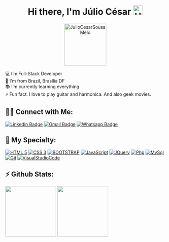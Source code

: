 <h1 align="center">Hi there, I'm Júlio César <img alt="Hi There!" width="30px" src="https://camo.githubusercontent.com/35d3d11359a49bf12aebb834cc13fd81b95eff4e/68747470733a2f2f6d656469612e67697068792e636f6d2f6d656469612f6876524a434c467a6361737252346961377a2f67697068792e676966"/></h1>

<p align="center">
    <img align="center" style="margin: 2px" width="132px" src="https://komarev.com/ghpvc/?username=JulioCesarSousaMelo&style=flat-square" alt="JulioCesarSousaMelo"/>
</p>

💻 I’m Full-Stack Developer<br>
🏡 I'm from Brazil, Brasília DF <br>
📚 I’m currently learning everything <br>
⚡ Fun fact: I love to play guitar and harmonica. And also geek movies.<br>

## 🤝🏻 Connect with Me:

[![Linkedin Badge](https://img.shields.io/badge/-LinkedIn-000000?style=flat-square&logo=Linkedin&logoColor=white&link=https://www.linkedin.com/in/walternascimentobarroso/)](https://www.linkedin.com/in/júlio-césar-s-melo/)
[![Gmail Badge](https://img.shields.io/badge/-Gmail-000000?style=flat-square&logo=Gmail&logoColor=white)](mailto:jcesarsm17@gamil.com)
[![Whatsapp Badge](https://img.shields.io/badge/-Whatsapp-000000?style=flat-square&labelColor=000000&logo=whatsapp&logoColor=white)](https://wa.me/5561998032236)

## 🚀 My Specialty:

[![HTML 5](https://img.shields.io/badge/HTML5-D50000?style=for-the-badge&logo=html5&logoColor=white)](https://www.w3.org/standards/webdesign/htmlcss.html)
[![CSS 3](https://img.shields.io/badge/CSS3-304FFE?style=for-the-badge&logo=css3&logoColor=white)](https://www.w3.org/standards/webdesign/htmlcss.html)
[![BOOTSTRAP](https://img.shields.io/badge/bootstrap-6200EA?style=for-the-badge&logo=bootstrap&logoColor=white)](https://getbootstrap.com)
[![JavaScript](https://img.shields.io/badge/Javascript-FFD600?style=for-the-badge&logo=javascript&logoColor=white)](https://developer.mozilla.org/pt-BR/docs/Web/JavaScript)
[![JQuery](https://img.shields.io/badge/jQuery-304FFE?style=for-the-badge&logo=jQuery&logoColor=white)](https://jquery.com)
[![Php](https://img.shields.io/badge/php-6200EA?style=for-the-badge&logo=php&logoColor=white)](https://www.php.net)
[![MySql](https://img.shields.io/badge/MySQL-304FFE?style=for-the-badge&logo=mysql&logoColor=white)](https://www.mysql.com/)
[![Git](https://img.shields.io/badge/git-D50000?style=for-the-badge&logo=git&logoColor=white)](https://git-scm.com/downloads)
[![VisualStudioCode](https://img.shields.io/badge/VS%20Code-304FFE?style=for-the-badge&logo=visualstudio&logoColor=white)](https://code.visualstudio.com)



## ⚡ Github Stats:

<p align="left">
  <img height="160em" src="https://github-readme-stats.vercel.app/api/top-langs?username=juliocesarsmelo&show_icons=true&locale=en&layout=compact&theme=radical"/>
  <img height="160em" src="https://github-readme-stats.vercel.app/api?username=juliocesarsmelo&show_icons=true&locale=en&theme=radical"/>
</p>


